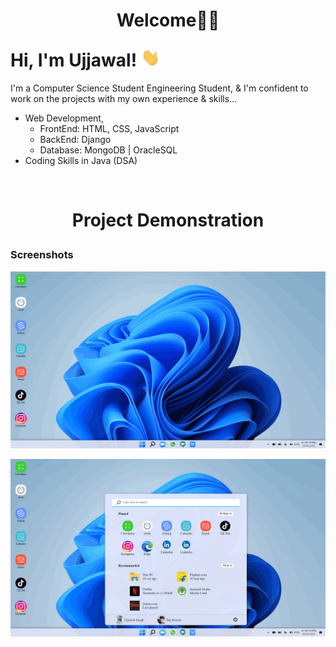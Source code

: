 # <p align="center"> Welcome🙏🏻 </p> Hi, I'm Ujjawal! <img src="https://raw.githubusercontent.com/ABSphreak/ABSphreak/master/gifs/Hi.gif" width="30px" />

I'm a Computer Science Student Engineering Student, & I'm confident to work on the projects with my own experience & skills...

- Web Development,
    - FrontEnd: HTML, CSS, JavaScript
    - BackEnd: Django
    - Database: MongoDB | OracleSQL
- Coding Skills in Java (DSA)

<br>

# <p align="center">Project Demonstration</p>

### Screenshots

![Screenshot](./image/home.png)

![Screenshot](./image/appDrawer.png)

